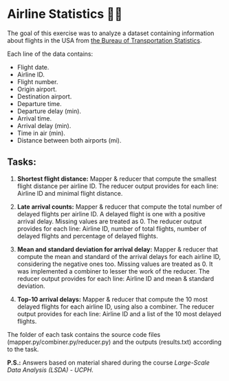 # Airline Statistics 👩‍✈️

The goal of this exercise was to analyze a dataset containing information about flights in the USA from [the Bureau of Transportation Statistics](https://www.transtats.bts.gov/DL_SelectFields.asp?Table_ID=236&DB_Short_Name=On-Time). 

Each line of the data contains:
- Flight date.
- Airline ID.
- Flight number.
- Origin airport.
- Destination airport.
- Departure time.
- Departure delay (min).
- Arrival time.
- Arrival delay (min).
- Time in air (min).
- Distance between both airports (mi).

## Tasks:

1. **Shortest flight distance:** Mapper & reducer that compute the smallest flight distance per airline ID. The reducer output provides for each line: Airline ID and minimal flight distance.

2. **Late arrival counts:** Mapper & reducer that compute the total number of delayed flights per airline ID. A delayed flight is one with a positive arrival delay. Missing values are treated as 0. The reducer output provides for each line: Airline ID, number of total flights, number of delayed flights and percentage of delayed flights.

3. **Mean and standard deviation for arrival delay:** Mapper & reducer
that compute the mean and standard of the arrival delays for each airline ID, considering the negative ones too. Missing values are treated as 0. It was implemented a combiner to lesser the work of the reducer. The reducer output provides for each line: Airline ID and mean & standard deviation.

4. **Top-10 arrival delays:** Mapper & reducer that compute the 10
most delayed flights for each airline ID, using also a combiner. The reducer output provides for each line: Airline ID and a list of the 10 most delayed flights.

The folder of each task contains the source code files (mapper.py/combiner.py/reducer.py) and the outputs (results.txt) according to the task.

**P.S.:** Answers based on material shared during the course *Large-Scale Data Analysis (LSDA) - UCPH*.
